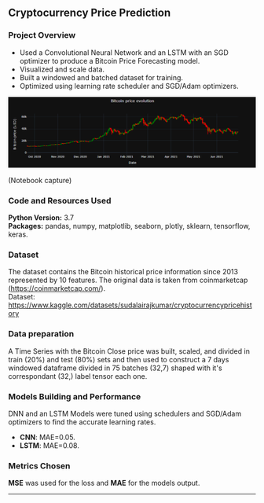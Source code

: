 ## Cryptocurrency Price Prediction 

### Project Overview
* Used a Convolutional Neural Network and an LSTM with an SGD optimizer to produce a Bitcoin Price Forecasting model.
* Visualized and scale data.
* Built a windowed and batched dataset for training.
* Optimized using learning rate scheduler and SGD/Adam optimizers.

![](images/capture_1.PNG)

(Notebook capture)

### Code and Resources Used 
**Python Version:** 3.7  
**Packages:** pandas, numpy, matplotlib, seaborn, plotly, sklearn, tensorflow, keras.

### Dataset
The dataset contains the Bitcoin historical price information since 2013 represented by 10 features. The original data is taken from coinmarketcap (https://coinmarketcap.com/).  
Dataset: https://www.kaggle.com/datasets/sudalairajkumar/cryptocurrencypricehistory

### Data preparation
A Time Series with the Bitcoin Close price was built, scaled, and divided in train (20%) and test (80%) sets and then used to construct a 7 days windowed dataframe divided in 75 batches (32,7) shaped with it's correspondant (32,) label tensor each one. 

### Models Building and Performance
DNN and an LSTM Models were tuned using schedulers and SGD/Adam optimizers to find the accurate learning rates.

*	**CNN**: MAE=0.05.
*	**LSTM**: MAE=0.08.

### Metrics Chosen 
**MSE** was used for the loss and **MAE**  for the models output.

---